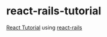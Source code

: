 # react-rails-tutorial

[React Tutorial](http://facebook.github.io/react/docs/tutorial.html) using [react-rails](https://github.com/reactjs/react-rails)
